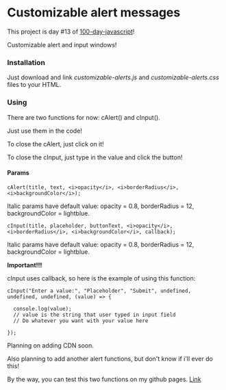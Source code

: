 # Customizable alert messages
This project is day #13 of <a href="https://github.com/grigoryan-m/100-day-javascript.git">100-day-javascript</a>!

Customizable alert and input windows!

<h3>Installation</h3>
Just download and link <i>customizable-alerts.js</i> and <i>customizable-alerts.css</i> files to your HTML.

<h3>Using</h3>
There are two functions for now: cAlert() and cInput().

Just use them in the code!

To close the cAlert, just click on it!

To close the cInput, just type in the value and click the button!

<h4>Params</h4>
    
    cAlert(title, text, <i>opacity</i>, <i>borderRadius</i>, <i>backgroundColor</i>);

    
  Italic params have default value: opacity = 0.8, borderRadius = 12, backgroundColor = lightblue.</li>

    cInput(title, placeholder, buttonText, <i>opacity</i>, <i>borderRadius</i>, <i>backgroundColor</i>, callback);
  

  Italic params have default value: opacity = 0.8, borderRadius = 12, backgroundColor = lightblue.


<b>Important!!!</b>

cInput uses callback, so here is the example of using this function:

```git
cInput("Enter a value:", "Placeholder", "Submit", undefined, undefined, undefined, (value) => {

  console.log(value);
  // value is the string that user typed in input field
  // Do whatever you want with your value here

});
```


Planning on adding CDN soon.

Also planning to add another alert functions, but don't know if i'll ever do this!

By the way, you can test this two functions on my github pages. <a target="_blank" href="https://grigoryan-m.github.io/customizable-alerts">Link</a>
